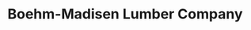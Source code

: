 ---
title: "Boehm-Madisen Lumber Company"
url: /pewaukee/boehm-madisen-lumber-company/
shop: Baumarkt
---
